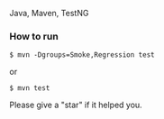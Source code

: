 Java, Maven, TestNG 
### How to run
```
$ mvn -Dgroups=Smoke,Regression test
```
or
```
$ mvn test 
```
Please give a "star" if it helped you.